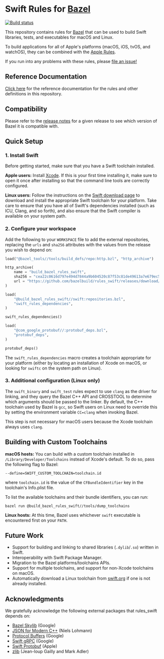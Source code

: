 # Swift Rules for [Bazel](https://bazel.build)

[![Build status](https://badge.buildkite.com/d562b11425e192a8f6ba9c43715bc8364985bccf54e4b9194a.svg?branch=master)](https://buildkite.com/bazel/rules-swift-swift)

This repository contains rules for [Bazel](https://bazel.build) that can be
used to build Swift libraries, tests, and executables for macOS and Linux.

To build applications for all of Apple's platforms (macOS, iOS, tvOS, and
watchOS), they can be combined with the
[Apple Rules](https://github.com/bazelbuild/rules_apple).

If you run into any problems with these rules, please
[file an issue!](https://github.com/bazelbuild/rules_swift/issues/new)

## Reference Documentation

[Click here](https://github.com/bazelbuild/rules_swift/tree/master/doc)
for the reference documentation for the rules and other definitions in this
repository.

## Compatibility

Please refer to the
[release notes](https://github.com/bazelbuild/rules_swift/releases) for a given
release to see which version of Bazel it is compatible with.

## Quick Setup

### 1. Install Swift

Before getting started, make sure that you have a Swift toolchain installed.

**Apple users:** Install [Xcode](https://developer.apple.com/xcode/downloads/).
If this is your first time installing it, make sure to open it once after
installing so that the command line tools are correctly configured.

**Linux users:** Follow the instructions on the
[Swift download page](https://swift.org/download/) to download and install the
appropriate Swift toolchain for your platform. Take care to ensure that you have
all of Swift's dependencies installed (such as ICU, Clang, and so forth), and
also ensure that the Swift compiler is available on your system path.

### 2. Configure your workspace

Add the following to your `WORKSPACE` file to add the external repositories,
replacing the `urls` and `sha256` attributes with the values from the release
you wish to depend on:

```python
load("@bazel_tools//tools/build_defs/repo:http.bzl", "http_archive")

http_archive(
    name = "build_bazel_rules_swift",
    sha256 = "cea22c0616d797e494d7844a9b604520c87f53c81de49613a7e679ec5b821620",
    url = "https://github.com/bazelbuild/rules_swift/releases/download/0.14.0/rules_swift.0.14.0.tar.gz",
)

load(
    "@build_bazel_rules_swift//swift:repositories.bzl",
    "swift_rules_dependencies",
)

swift_rules_dependencies()

load(
    "@com_google_protobuf//:protobuf_deps.bzl",
    "protobuf_deps",
)

protobuf_deps()
```

The `swift_rules_dependencies` macro creates a toolchain appropriate for your
platform (either by locating an installation of Xcode on macOS, or looking for
`swiftc` on the system path on Linux).

### 3. Additional configuration (Linux only)

The `swift_binary` and `swift_test` rules expect to use `clang` as the driver
for linking, and they query the Bazel C++ API and CROSSTOOL to determine which
arguments should be passed to the linker. By default, the C++ toolchain used by
Bazel is `gcc`, so Swift users on Linux need to override this by setting the
environment variable `CC=clang` when invoking Bazel.

This step is not necessary for macOS users because the Xcode toolchain always
uses `clang`.

## Building with Custom Toolchains

**macOS hosts:** You can build with a custom toolchain installed in
`/Library/Developer/Toolchains` instead of Xcode's default. To do so, pass the
following flag to Bazel:

```
--define=SWIFT_CUSTOM_TOOLCHAIN=toolchain.id
```

where `toolchain.id` is the value of the `CFBundleIdentifier` key in the
toolchain's Info.plist file.

To list the available toolchains and their bundle identifiers, you can run:

```
bazel run @build_bazel_rules_swift//tools/dump_toolchains
```

**Linux hosts:** At this time, Bazel uses whichever `swift` executable is
encountered first on your `PATH`.

## Future Work

* Support for building and linking to shared libraries (`.dylib`/`.so`) written
  in Swift.
* Interoperability with Swift Package Manager.
* Migration to the Bazel platforms/toolchains APIs.
* Support for multiple toolchains, and support for non-Xcode toolchains on
  macOS.
* Automatically download a Linux toolchain from [swift.org](https://swift.org)
  if one is not already installed.

## Acknowledgments

We gratefully acknowledge the following external packages that rules_swift
depends on:

* [Bazel Skylib](https://github.com/bazelbuild/bazel-skylib) (Google)
* [JSON for Modern C++](https://github.com/nlohmann/json) (Niels Lohmann)
* [Protocol Buffers](https://github.com/protocolbuffers/protobuf) (Google)
* [Swift gRPC](https://github.com/grpc/grpc-swift) (Google)
* [Swift Protobuf](https://github.com/apple/swift-protobuf) (Apple)
* [zlib](https://www.zlib.net) (Jean-loup Gailly and Mark Adler)
